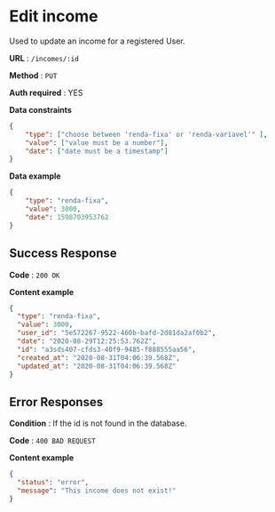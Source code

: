 # Edit income

Used to update an income for a registered User.

**URL** : `/incomes/:id`

**Method** : `PUT`

**Auth required** : YES

**Data constraints**

```json
{
	"type": ["choose between 'renda-fixa' or 'renda-variavel'" ],
	"value": ["value must be a number"],
	"date": ["date must be a timestamp"]
}
```

**Data example**

```json
{
	"type": "renda-fixa",
	"value": 3000,
	"date": 1598703953762
}
```

## Success Response

**Code** : `200 OK`

**Content example**

```json
{
  "type": "renda-fixa",
  "value": 3000,
  "user_id": "5e572267-9522-460b-bafd-2d81da2af0b2",
  "date": "2020-08-29T12:25:53.762Z",
  "id": "a3sds407-cfds3-40f9-9485-f888555aa56",
  "created_at": "2020-08-31T04:06:39.568Z",
  "updated_at": "2020-08-31T04:06:39.568Z"
}
```

## Error Responses

**Condition** : If the id is not found in the database.

**Code** : `400 BAD REQUEST`

**Content example**

```json
{
  "status": "error",
  "message": "This income does not exist!"
}
```

